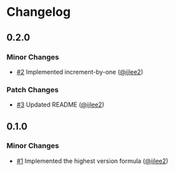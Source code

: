 # Changelog

## 0.2.0

### Minor Changes

- [#2](https://github.com/ijlee2/update-workspace-root-version/pull/2) Implemented increment-by-one ([@ijlee2](https://github.com/ijlee2))

### Patch Changes

- [#3](https://github.com/ijlee2/update-workspace-root-version/pull/3) Updated README ([@ijlee2](https://github.com/ijlee2))

## 0.1.0

### Minor Changes

- [#1](https://github.com/ijlee2/update-workspace-root-version/pull/1) Implemented the highest version formula ([@ijlee2](https://github.com/ijlee2))
